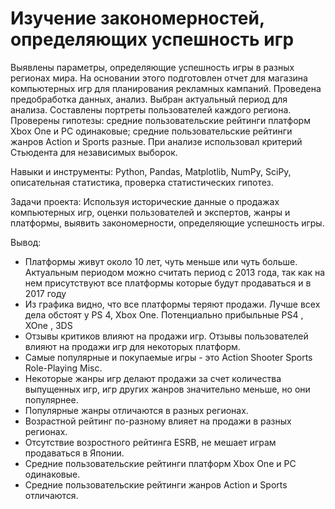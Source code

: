 # Изучение закономерностей, определяющих успешность игр

Выявлены параметры, определяющие успешность игры в разных регионах мира. На
основании этого подготовлен отчет для магазина компьютерных игр для планирования
рекламных кампаний. Проведена предобработка данных, анализ. Выбран актуальный
период для анализа. Составлены портреты пользователей каждого региона. Проверены
гипотезы: средние пользовательские рейтинги платформ Xbox One и PC одинаковые;
средние пользовательские рейтинги жанров Action и Sports разные. При анализе использовал критерий Стьюдента для независимых выборок.

Навыки и инструменты: Python, Pandas, Matplotlib, NumPy, SciPy, описательная статистика, проверка статистических гипотез.

Задачи проекта: Используя исторические данные о продажах компьютерных игр, оценки пользователей и экспертов, жанры и платформы, выявить закономерности, определяющие успешность игры.

Вывод:
* Платформы живут около 10 лет, чуть меньше или чуть больше. Актуальным периодом можно считать период с 2013 года, так как на нем присутствуют все платформы которые будут продаваться и в 2017 году
* Из графика видно, что все платформы теряют продажи. Лучше всех дела обстоят у PS 4, Xbox One. Потенциально прибыльные  PS4 , XOne , 3DS 
* Отзывы критиков влияют на продажи игр. Отзывы пользователей влияют на продажи игр для некоторых платформ.
* Самые популярные и покупаемые игры - это Action Shooter Sports Role-Playing Misc.
* Некоторые жанры игр делают продажи за счет количества выпущенных игр, игр других жанров значительно меньше, но они популярнее. 
* Популярные жанры отличаются в разных регионах.
* Возрастной рейтинг по-разному влияет на продажи в разных регионах.
* Отсутствие возростного рейтинга ESRB, не мешает играм продаваться в Японии.
* Средние пользовательские рейтинги платформ Xbox One и PC одинаковые.
* Средние пользовательские рейтинги жанров Action и Sports отличаются.